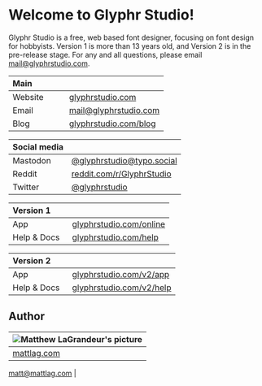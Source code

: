 # Welcome to Glyphr Studio!
Glyphr Studio is a free, web based font designer, focusing on font design for hobbyists. 
Version 1 is more than 13 years old, and Version 2 is in the pre-release stage.
For any and all questions, please email [mail@glyphrstudio.com](mailto:mail@glyphrstudio.com).

| Main |   |
| :-- | :-- |
| Website &nbsp; &nbsp; &nbsp; &nbsp; | [glyphrstudio.com](https://www.glyphrstudio.com) |
| Email | [mail@glyphrstudio.com](mailto:mail@glyphrstudio.com) |
| Blog | [glyphrstudio.com/blog](https://www.glyphrstudio.com/blog/) |

| Social media |   |
| :-- | :-- |
| Mastodon | <a rel="me" href="https://typo.social/@glyphrstudio">@glyphrstudio@typo.social</a> |
| Reddit | [reddit.com/r/GlyphrStudio](https://www.reddit.com/r/GlyphrStudio/) |
| Twitter | [@glyphrstudio](https://twitter.com/glyphrstudio) |

| Version 1 |   |
| :-- | :-- |
| App | [glyphrstudio.com/online](https://www.glyphrstudio.com/online) |
| Help & Docs &nbsp; | [glyphrstudio.com/help](https://www.glyphrstudio.com/help/) |

| Version 2 |   |
| :-- | :-- |
| App | [glyphrstudio.com/v2/app](https://www.glyphrstudio.com/v2/app) |
| Help & Docs &nbsp; | [glyphrstudio.com/v2/help](https://www.glyphrstudio.com/v2/help/) |



## Author
| ![Matthew LaGrandeur's picture](https://1.gravatar.com/avatar/f6f7b963adc54db7e713d7bd5f4903ec?s=70) |
|---|
|[mattlag.com](https://mattlag.com/)
[matt@mattlag.com](mailto:matt@mattlag.com)
|
